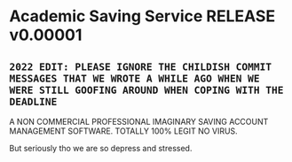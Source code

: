 # Academic Saving Service RELEASE v0.00001

## `2022 EDIT: PLEASE IGNORE THE CHILDISH COMMIT MESSAGES THAT WE WROTE A WHILE AGO WHEN WE WERE STILL GOOFING AROUND WHEN COPING WITH THE DEADLINE`

<!--- Original README  --->
A NON COMMERCIAL PROFESSIONAL IMAGINARY SAVING ACCOUNT MANAGEMENT SOFTWARE.
TOTALLY 100% LEGIT NO VIRUS.

But seriously tho we are so depress and stressed.
